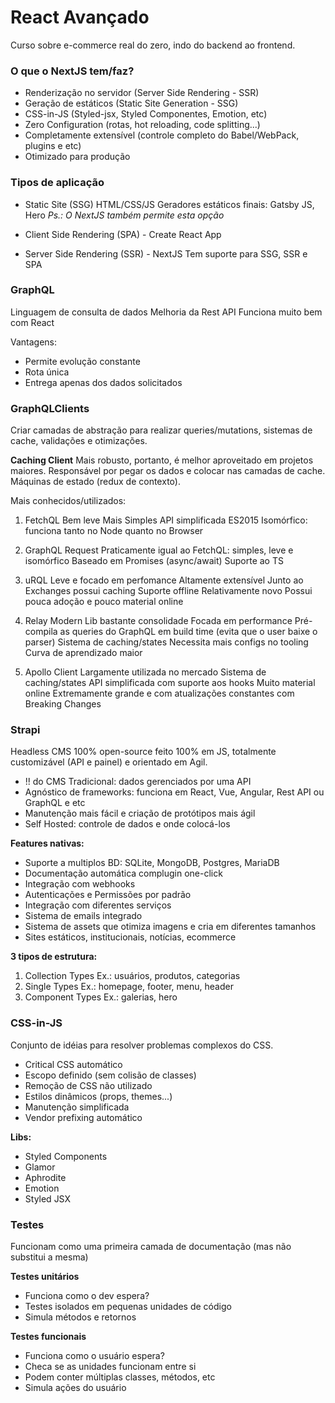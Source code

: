 # React Avançado

Curso sobre e-commerce real do zero, indo do backend ao frontend.

### O que o NextJS tem/faz?

- Renderização no servidor (Server Side Rendering - SSR)
- Geração de estáticos (Static Site Generation - SSG)
- CSS-in-JS (Styled-jsx, Styled Componentes, Emotion, etc)
- Zero Configuration (rotas, hot reloading, code splitting...)
- Completamente extensível (controle completo do Babel/WebPack, plugins e etc)
- Otimizado para produção

### Tipos de aplicação

- Static Site (SSG)
  HTML/CSS/JS
  Geradores estáticos finais: Gatsby JS, Hero
  _Ps.: O NextJS também permite esta opção_

- Client Side Rendering (SPA) - Create React App

- Server Side Rendering (SSR) - NextJS
  Tem suporte para SSG, SSR e SPA

### GraphQL

Linguagem de consulta de dados
Melhoria da Rest API
Funciona muito bem com React

Vantagens:

- Permite evolução constante
- Rota única
- Entrega apenas dos dados solicitados

### GraphQLClients

Criar camadas de abstração para realizar queries/mutations, sistemas de cache, validações e otimizações.

**Caching Client**
Mais robusto, portanto, é melhor aproveitado em projetos maiores.
Responsável por pegar os dados e colocar nas camadas de cache.
Máquinas de estado (redux de contexto).

Mais conhecidos/utilizados:

1. FetchQL
   Bem leve
   Mais Simples
   API simplificada
   ES2015
   Isomórfico: funciona tanto no Node quanto no Browser

2. GraphQL Request
   Praticamente igual ao FetchQL: simples, leve e isomórfico
   Baseado em Promises (async/await)
   Suporte ao TS

3. uRQL
   Leve e focado em perfomance
   Altamente extensível
   Junto ao Exchanges possui caching
   Suporte offline
   Relativamente novo
   Possui pouca adoção e pouco material online

4. Relay Modern
   Lib bastante consolidade
   Focada em performance
   Pré-compila as queries do GraphQL em build time (evita que o user baixe o parser)
   Sistema de caching/states
   Necessita mais configs no tooling
   Curva de aprendizado maior

5. Apollo Client
   Largamente utilizada no mercado
   Sistema de caching/states
   API simplificada com suporte aos hooks
   Muito material online
   Extremamente grande e com atualizações constantes com Breaking Changes

### Strapi

Headless CMS 100% open-source feito 100% em JS, totalmente customizável (API e painel) e orientado em Agil.

- !! do CMS Tradicional: dados gerenciados por uma API
- Agnóstico de frameworks: funciona em React, Vue, Angular, Rest API ou GraphQL e etc
- Manutenção mais fácil e criação de protótipos mais ágil
- Self Hosted: controle de dados e onde colocá-los

**Features nativas:**

- Suporte a multiplos BD: SQLite, MongoDB, Postgres, MariaDB
- Documentação automática complugin one-click
- Integração com webhooks
- Autenticações e Permissões por padrão
- Integração com diferentes serviços
- Sistema de emails integrado
- Sistema de assets que otimiza imagens e cria em diferentes tamanhos
- Sites estáticos, institucionais, notícias, ecommerce

**3 tipos de estrutura:**

1. Collection Types
   Ex.: usuários, produtos, categorias
2. Single Types
   Ex.: homepage, footer, menu, header
3. Component Types
   Ex.: galerias, hero

### CSS-in-JS

Conjunto de idéias para resolver problemas complexos do CSS.

- Critical CSS automático
- Escopo definido (sem colisão de classes)
- Remoção de CSS não utilizado
- Estilos dinâmicos (props, themes...)
- Manutenção simplificada
- Vendor prefixing automático

**Libs:**

- Styled Components
- Glamor
- Aphrodite
- Emotion
- Styled JSX

### Testes

Funcionam como uma primeira camada de documentação (mas não substitui a mesma)

**Testes unitários**

- Funciona como o dev espera?
- Testes isolados em pequenas unidades de código
- Simula métodos e retornos

**Testes funcionais**

- Funciona como o usuário espera?
- Checa se as unidades funcionam entre si
- Podem conter múltiplas classes, métodos, etc
- Simula ações do usuário
